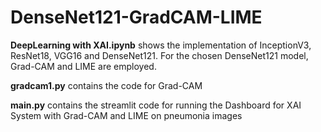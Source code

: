 # DenseNet121-GradCAM-LIME

**DeepLearning with XAI.ipynb** shows the implementation of InceptionV3, ResNet18, VGG16 and DenseNet121. For the chosen DenseNet121 model, Grad-CAM and LIME are employed. 

**gradcam1.py** contains the code for Grad-CAM

**main.py** contains the streamlit code for running the Dashboard for XAI System with Grad-CAM and LIME on pneumonia images
